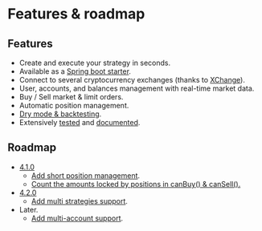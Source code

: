 # Features & roadmap

## Features

* Create and execute your strategy in seconds.
* Available as a [Spring boot starter](https://mvnrepository.com/artifact/tech.cassandre.trading.bot/cassandre-trading-bot-spring-boot-starter).
* Connect to several cryptocurrency exchanges \(thanks to [XChange](https://github.com/knowm/XChange)\).
* User, accounts, and balances management with real-time market data.
* Buy / Sell market & limit orders.
* Automatic position management.
* [Dry mode & backtesting](../learn/dry-mode-and-backtesting.md).
* Extensively [tested](https://app.qase.io/public/report/5cf352e57e1683384446a8b54bd725acc13b87aa) and [documented](../learn/quickstart.md).

## Roadmap

* [4.1.0](https://github.com/cassandre-tech/cassandre-trading-bot/milestone/14)
  * [Add short position management](https://github.com/cassandre-tech/cassandre-trading-bot/issues/423).
  * [Count the amounts locked by positions in canBuy() & canSell().](https://github.com/cassandre-tech/cassandre-trading-bot/issues/457)
* [4.2.0](https://github.com/cassandre-tech/cassandre-trading-bot/milestone/16)
  * [Add multi strategies support](https://github.com/cassandre-tech/cassandre-trading-bot/issues/338).
* Later.
  * [Add multi-account support](https://github.com/cassandre-tech/cassandre-trading-bot/issues/376).


